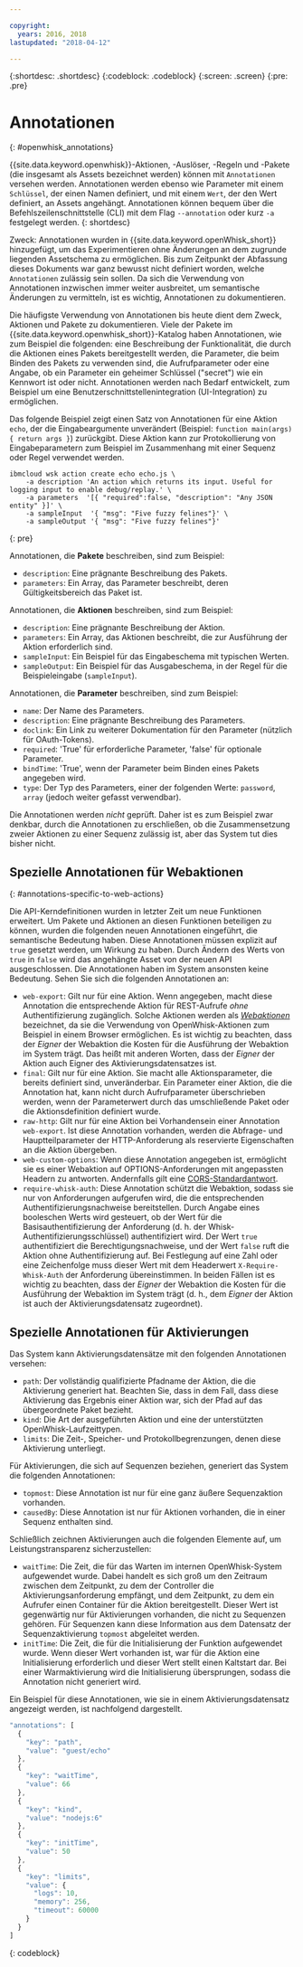 ```yaml
---

copyright:
  years: 2016, 2018
lastupdated: "2018-04-12"

---
```


{:shortdesc: .shortdesc}
{:codeblock: .codeblock}
{:screen: .screen}
{:pre: .pre}

# Annotationen
{: #openwhisk_annotations}

{{site.data.keyword.openwhisk}}-Aktionen, -Auslöser, -Regeln und -Pakete (die insgesamt als Assets bezeichnet werden) können mit `Annotationen` versehen werden. Annotationen werden ebenso wie Parameter mit einem `Schlüssel`, der einen Namen definiert, und mit einem `Wert`, der den Wert definiert, an Assets angehängt. Annotationen können bequem über die Befehlszeilenschnittstelle (CLI) mit dem Flag `--annotation` oder kurz `-a` festgelegt werden.
{: shortdesc}

Zweck: Annotationen wurden in {{site.data.keyword.openWhisk_short}} hinzugefügt, um das Experimentieren ohne Änderungen an dem zugrunde liegenden Assetschema zu ermöglichen. Bis zum Zeitpunkt der Abfassung dieses Dokuments war ganz bewusst nicht definiert worden, welche `Annotationen` zulässig sein sollen. Da sich die Verwendung von Annotationen inzwischen immer weiter ausbreitet, um semantische Änderungen zu vermitteln, ist es wichtig, Annotationen zu dokumentieren.

Die häufigste Verwendung von Annotationen bis heute dient dem Zweck, Aktionen und Pakete zu dokumentieren. Viele der Pakete im {{site.data.keyword.openwhisk_short}}-Katalog haben Annotationen, wie zum Beispiel die folgenden: eine Beschreibung der Funktionalität, die durch die Aktionen eines Pakets bereitgestellt werden, die Parameter, die beim Binden des Pakets zu verwenden sind, die Aufrufparameter oder eine Angabe, ob ein Parameter ein geheimer Schlüssel ("secret") wie ein Kennwort ist oder nicht. Annotationen werden nach Bedarf entwickelt, zum Beispiel um eine Benutzerschnittstellenintegration (UI-Integration) zu ermöglichen.

Das folgende Beispiel zeigt einen Satz von Annotationen für eine Aktion `echo`, der die Eingabeargumente unverändert (Beispiel: `function main(args) { return args }`) zurückgibt. Diese Aktion kann zur Protokollierung von Eingabeparametern zum Beispiel im Zusammenhang mit einer Sequenz oder Regel verwendet werden.
```
ibmcloud wsk action create echo echo.js \
    -a description 'An action which returns its input. Useful for logging input to enable debug/replay.' \
    -a parameters  '[{ "required":false, "description": "Any JSON entity" }]' \
    -a sampleInput  '{ "msg": "Five fuzzy felines"}' \
    -a sampleOutput '{ "msg": "Five fuzzy felines"}'
```
{: pre}

Annotationen, die **Pakete** beschreiben, sind zum Beispiel:

- `description`: Eine prägnante Beschreibung des Pakets.
- `parameters`: Ein Array, das Parameter beschreibt, deren Gültigkeitsbereich das Paket ist.

Annotationen, die **Aktionen** beschreiben, sind zum Beispiel:

- `description`: Eine prägnante Beschreibung der Aktion.
- `parameters`: Ein Array, das Aktionen beschreibt, die zur Ausführung der Aktion erforderlich sind.
- `sampleInput`: Ein Beispiel für das Eingabeschema mit typischen Werten.
- `sampleOutput`: Ein Beispiel für das Ausgabeschema, in der Regel für die Beispieleingabe (`sampleInput`).

Annotationen, die **Parameter** beschreiben, sind zum Beispiel:

- `name`: Der Name des Parameters.
- `description`: Eine prägnante Beschreibung des Parameters.
- `doclink`: Ein Link zu weiterer Dokumentation für den Parameter (nützlich für OAuth-Tokens).
- `required`: 'True' für erforderliche Parameter, 'false' für optionale Parameter.
- `bindTime`: 'True', wenn der Parameter beim Binden eines Pakets angegeben wird.
- `type`: Der Typ des Parameters, einer der folgenden Werte: `password`, `array` (jedoch weiter gefasst verwendbar).

Die Annotationen werden _nicht_ geprüft. Daher ist es zum Beispiel zwar denkbar, durch die Annotationen zu erschließen, ob die Zusammensetzung zweier Aktionen zu einer Sequenz zulässig ist, aber das System tut dies bisher nicht.

## Spezielle Annotationen für Webaktionen
{: #annotations-specific-to-web-actions}

Die API-Kerndefinitionen wurden in letzter Zeit um neue Funktionen erweitert. Um Pakete und Aktionen an diesen Funktionen beteiligen zu können, wurden die folgenden neuen Annotationen eingeführt, die semantische Bedeutung haben. Diese Annotationen müssen explizit auf `true` gesetzt werden, um Wirkung zu haben. Durch Ändern des Werts von `true` in `false` wird das angehängte Asset von der neuen API ausgeschlossen. Die Annotationen haben im System ansonsten keine Bedeutung. Sehen Sie sich die folgenden Annotationen an:

- `web-export`: Gilt nur für eine Aktion. Wenn angegeben, macht diese Annotation die entsprechende Aktion für REST-Aufrufe _ohne_ Authentifizierung zugänglich. Solche Aktionen werden als [_Webaktionen_](openwhisk_webactions.html) bezeichnet, da sie die Verwendung von OpenWhisk-Aktionen zum Beispiel in einem Browser ermöglichen. Es ist wichtig zu beachten, dass der _Eigner_ der Webaktion die Kosten für die Ausführung der Webaktion im System trägt. Das heißt mit anderen Worten, dass der _Eigner_ der Aktion auch Eigner des Aktivierungsdatensatzes ist.
- `final`: Gilt nur für eine Aktion. Sie macht alle Aktionsparameter, die bereits definiert sind, unveränderbar. Ein Parameter einer Aktion, die die Annotation hat, kann nicht durch Aufrufparameter überschrieben werden, wenn der Parameterwert durch das umschließende Paket oder die Aktionsdefinition definiert wurde.
- `raw-http`: Gilt nur für eine Aktion bei Vorhandensein einer Annotation `web-export`. Ist diese Annotation vorhanden, werden die Abfrage- und Hauptteilparameter der HTTP-Anforderung als reservierte Eigenschaften an die Aktion übergeben.
- `web-custom-options`: Wenn diese Annotation angegeben ist, ermöglicht sie es einer Webaktion auf OPTIONS-Anforderungen mit angepassten Headern zu antworten. Andernfalls gilt eine [CORS-Standardantwort](openwhisk_webactions.html#options-requests).
- `require-whisk-auth`: Diese Annotation schützt die Webaktion, sodass sie nur von Anforderungen aufgerufen wird, die die entsprechenden Authentifizierungsnachweise bereitstellen. Durch Angabe eines booleschen Werts wird gesteuert, ob der Wert für die Basisauthentifizierung der Anforderung (d. h. der Whisk-Authentifizierungsschlüssel) authentifiziert wird. Der Wert `true` authentifiziert die Berechtigungsnachweise, und der Wert `false` ruft die Aktion ohne Authentifizierung auf. Bei Festlegung auf eine Zahl oder eine Zeichenfolge muss dieser Wert mit dem Headerwert `X-Require-Whisk-Auth` der Anforderung übereinstimmen. 
In beiden Fällen ist es wichtig zu beachten, dass der _Eigner_ der Webaktion die Kosten für die Ausführung der Webaktion im System trägt (d. h., dem _Eigner_ der Aktion ist auch der Aktivierungsdatensatz zugeordnet).

## Spezielle Annotationen für Aktivierungen

Das System kann Aktivierungsdatensätze mit den folgenden Annotationen versehen:

- `path`: Der vollständig qualifizierte Pfadname der Aktion, die die Aktivierung generiert hat. Beachten Sie, dass in dem Fall, dass diese Aktivierung das Ergebnis einer Aktion war, sich der Pfad auf das übergeordnete Paket bezieht.
- `kind`: Die Art der ausgeführten Aktion und eine der unterstützten OpenWhisk-Laufzeittypen.
- `limits`: Die Zeit-, Speicher- und Protokollbegrenzungen, denen diese Aktivierung unterliegt.

Für Aktivierungen, die sich auf Sequenzen beziehen, generiert das System die folgenden Annotationen:

- `topmost`: Diese Annotation ist nur für eine ganz äußere Sequenzaktion vorhanden.
- `causedBy`: Diese Annotation ist nur für Aktionen vorhanden, die in einer Sequenz enthalten sind.

Schließlich zeichnen Aktivierungen auch die folgenden Elemente auf, um Leistungstransparenz sicherzustellen:

- `waitTime`: Die Zeit, die für das Warten im internen OpenWhisk-System aufgewendet wurde. Dabei handelt es sich groß um den Zeitraum zwischen dem Zeitpunkt, zu dem der Controller die Aktivierungsanforderung empfängt, und dem Zeitpunkt, zu dem ein Aufrufer einen Container für die Aktion bereitgestellt. Dieser Wert ist gegenwärtig nur für Aktivierungen vorhanden, die nicht zu Sequenzen gehören. Für Sequenzen kann diese Information aus dem Datensatz der Sequenzaktivierung `topmost` abgeleitet werden.
- `initTime`: Die Zeit, die für die Initialisierung der Funktion aufgewendet wurde. Wenn dieser Wert vorhanden ist, war für die Aktion eine Initialisierung erforderlich und dieser Wert stellt einen Kaltstart dar. Bei einer Warmaktivierung wird die Initialisierung übersprungen, sodass die Annotation nicht generiert wird.

Ein Beispiel für diese Annotationen, wie sie in einem Aktivierungsdatensatz angezeigt werden, ist nachfolgend dargestellt.

```javascript
"annotations": [
  {
    "key": "path",
    "value": "guest/echo"
  },
  {
    "key": "waitTime",
    "value": 66
  },
  {
    "key": "kind",
    "value": "nodejs:6"
  },
  {
    "key": "initTime",
    "value": 50
  },
  {
    "key": "limits",
    "value": {
      "logs": 10,
      "memory": 256,
      "timeout": 60000
    }
  }
]
```
{: codeblock}

